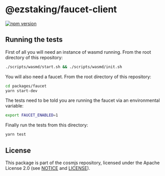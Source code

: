 # @ezstaking/faucet-client

[![npm version](https://img.shields.io/npm/v/@ezstaking/faucet-client.svg)](https://www.npmjs.com/package/@ezstaking/faucet-client)

## Running the tests

First of all you will need an instance of wasmd running. From the root directory
of this repository:

```sh
./scripts/wasmd/start.sh && ./scripts/wasmd/init.sh
```

You will also need a faucet. From the root directory of this repository:

```sh
cd packages/faucet
yarn start-dev
```

The tests need to be told you are running the faucet via an environmental
variable:

```sh
export FAUCET_ENABLED=1
```

Finally run the tests from this directory:

```sh
yarn test
```

## License

This package is part of the cosmjs repository, licensed under the Apache License
2.0 (see [NOTICE](https://github.com/cosmos/cosmjs/blob/main/NOTICE) and
[LICENSE](https://github.com/cosmos/cosmjs/blob/main/LICENSE)).
